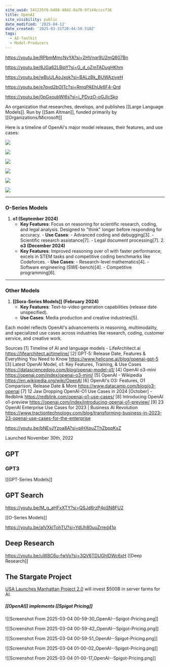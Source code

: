 ```yaml
---
site_uuid: 541235f6-b488-4042-8a76-9f144ccccf36
title: OpenAI
site_visibility: public
date_modified: '2025-04-12'
date_created: '2025-03-31T20:44:50.510Z'
tags:
  - AI-Toolkit
  - Model-Producers
---
```





































https://youtu.be/RPbmMmcNvYA?si=2HVnqr9U2mQ607Bn

https://youtu.be/8JGa62LBjpY?si=G_d_oZmTADugHKhm

https://youtu.be/wBuULAoJxok?si=BALzBk_BUWAzjyeH

https://youtu.be/e7qvd2bOITc?si=RmqPAEhUk6F4-Qrd

https://youtu.be/0pGxoubWI6s?si=i_PDvzO-oGJIcSko

An organization that researches, develops, and publishes [[Large Language Models]]. Run by [[Sam Altman]], funded primarily by [[Organizations/Microsoft]]

Here is a timeline of OpenAI's major model releases, their features, and use cases:


![](https://i.imgur.com/7IrU6X0.png)

![](https://i.imgur.com/jWQE72H.png)


![](https://i.imgur.com/LjoNtVM.png)



![](https://i.imgur.com/TK3RCJt.png)

![](https://i.imgur.com/fvZFsWH.png)

![](https://i.imgur.com/EAV74I1.png)


---

### **O-Series Models**
1. **o1 (September 2024)**  
   - **Key Features**: Focus on reasoning for scientific research, coding, and legal analysis. Designed to "think" longer before responding for accuracy. - **Use Cases**: - Advanced coding and debugging[3]. - Scientific research assistance[7]. - Legal document processing[7]. 2. **o3 (December 2024)**
   - **Key Features**: Improved reasoning over o1 with faster performance; excels in STEM tasks and competitive coding benchmarks like Codeforces. - **Use Cases**: - Research-level mathematics[4]. - Software engineering (SWE-bench)[4]. - Competitive programming[6].
---

### Other Models
1. **[[Sora-Series Models]] (February 2024)**
   - **Key Features**: Text-to-video generation capabilities (release date unspecified).  
   - **Use Cases**: Media production and creative industries[5].

Each model reflects OpenAI's advancements in reasoning, multimodality, and specialized use cases across industries like research, coding, customer service, and creative work.

Sources
[1] Timeline of AI and language models - LifeArchitect.ai https://lifearchitect.ai/timeline/
[2] GPT-5: Release Date, Features & Everything You Need to Know https://www.helicone.ai/blog/openai-gpt-5
[3] Latest OpenAI Model, o1: Key Features, Training, & Use Cases https://datasciencedojo.com/blog/openai-model-o1/
[4] OpenAI o3-mini https://openai.com/index/openai-o3-mini/
[5] OpenAI - Wikipedia https://en.wikipedia.org/wiki/OpenAI
[6] OpenAI's O3: Features, O1 Comparison, Release Date & More https://www.datacamp.com/blog/o3-openai
[7] 12 Jaw Dropping OpenAI-O1 Use Cases in 2024 [October] - Redblink https://redblink.com/openai-o1-use-cases/
[8] Introducing OpenAI o1-preview https://openai.com/index/introducing-openai-o1-preview/
[9] 23 OpenAI Enterprise Use Cases for 2023 | Business AI Revolution https://www.tractiontechnology.com/blog/transforming-business-in-2023-23-openai-use-cases-for-the-enterprise

https://youtu.be/bNEvJYzoa8A?si=plHXpuZThZbppKxZ


Launched November 30th, 2022
## GPT

### GPT3

[[GPT-Series Models]]



## GPT Search
https://youtu.be/M_g_aHFxXTY?si=QSJd6rzP4pSN8FU2



[[O-Series Models]]

https://youtu.be/alVXklTohTU?si=YdUh80uuZrred41p
## Deep Research
https://youtu.be/uW8C6u-fwVo?si=3QV6TDUGhIDWc6xH
[[Deep Research]]

## The Stargate Project
[USA Launches Manhattan Project 2.0](https://youtu.be/FA06xZ8caHo?si=oO7rEB9KG3QI8PD8) will invest $500B in server farms for AI. 

##### [[OpenAI]] implements [[Spigot Pricing]]
![[Screenshot From 2025-03-04 00-59-30_OpenAI--Spigot-Pricing.png]]

![[Screenshot From 2025-03-04 00-59-42_OpenAI--Spigot-Pricing.png]]

![[Screenshot From 2025-03-04 00-59-51_OpenAI--Spigot-Pricing.png]]

![[Screenshot From 2025-03-04 01-00-02_OpenAI--Spigot-Pricing.png]]

![[Screenshot From 2025-03-04 01-00-17_OpenAI--Spigot-Pricing.png]]